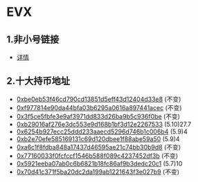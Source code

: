 # EVX

## 1.非小号链接

* [详情](https://www.feixiaohao.com/currencies/everex/)

## 2.十大持币地址

* [0xbe0eb53f46cd790cd13851d5eff43d12404d33e8](https://eth.tokenview.com/cn/tokentxns/0xbe0eb53f46cd790cd13851d5eff43d12404d33e8) (不变)
* [0xf977814e90da44bfa03b6295a0616a897441acec](https://eth.tokenview.com/cn/tokentxns/0xf977814e90da44bfa03b6295a0616a897441acec) (不变)
* [0x3f5ce5fbfe3e9af3971dd833d26ba9b5c936f0be](https://eth.tokenview.com/cn/tokentxns/0x3f5ce5fbfe3e9af3971dd833d26ba9b5c936f0be) (不变)
* [0xb29016af276e3dc553e9d168b1bf3d12e2267533](https://eth.tokenview.com/cn/tokentxns/0xb29016af276e3dc553e9d168b1bf3d12e2267533) (5.10)27.7
* [0x6254b927ecc25ddd233aaecd5296d746b1c006b4](https://eth.tokenview.com/cn/tokentxns/0x6254b927ecc25ddd233aaecd5296d746b1c006b4) (5.9)4
* [0xb2e70efe585169131c69d120dbee1f88abe59a50](https://eth.tokenview.com/cn/tokentxns/0xb2e70efe585169131c69d120dbee1f88abe59a50) (5.9)4
* [0xa6c1f8fdba848a17437d46595ae21c74bb30b9d8](https://eth.tokenview.com/cn/tokentxns/0xa6c1f8fdba848a17437d46595ae21c74bb30b9d8) (不变)
* [0x77160033f0fcfccf1546b588f089c4237452df3b](https://eth.tokenview.com/cn/tokentxns/0x77160033f0fcfccf1546b588f089c4237452df3b) (不变)
* [0x5921eeba07ab0c6b6821b18fc86af9b3dedc20c1](https://eth.tokenview.com/cn/tokentxns/0x5921eeba07ab0c6b6821b18fc86af9b3dedc20c1) (5.7)10
* [0x70d41c371f5ba20dc2da199ab1221643f3e027b9](https://eth.tokenview.com/cn/tokentxns/0x70d41c371f5ba20dc2da199ab1221643f3e027b9) (不变)

